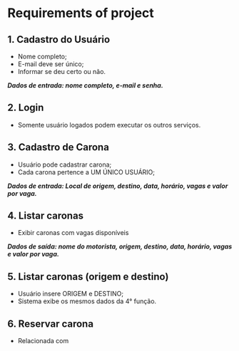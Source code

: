 # Requirements of project

## 1. Cadastro do Usuário
- Nome completo;
- E-mail deve ser único;
- Informar se deu certo ou não.

***Dados de entrada: nome completo, e-mail e senha.***

## 2. Login
- Somente usuário logados podem executar os outros serviços.

## 3. Cadastro de Carona
- Usuário pode cadastrar carona;
- Cada carona pertence a UM ÚNICO USUÁRIO;

***Dados de entrada: Local de origem, destino, data, horário, vagas e valor por vaga.***

## 4. Listar caronas
- Exibir caronas com vagas disponíveis

***Dados de saída: nome do motorista, origem, destino, data, horário, vagas e valor por vaga.***

## 5. Listar caronas (origem e destino)
- Usuário insere ORIGEM e DESTINO;
- Sistema exibe os mesmos dados da 4° função.

## 6. Reservar carona
- Relacionada com 